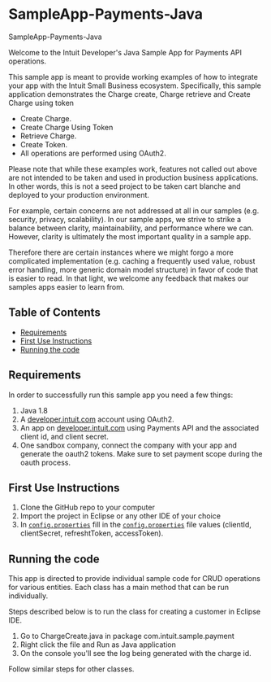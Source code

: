 # SampleApp-Payments-Java
SampleApp-Payments-Java

<p>Welcome to the Intuit Developer's Java Sample App for Payments API operations.</p>
<p>This sample app is meant to provide working examples of how to integrate your app with the Intuit Small Business ecosystem. Specifically, this sample application demonstrates the Charge create, Charge retrieve and Create Charge using token</p>

<ul>
	<li>Create Charge.</li>
	<li>Create Charge Using Token</li>
	<li>Retrieve Charge.</li>
	<li>Create Token.</li>
	<li>All operations are performed using OAuth2.</li>
</ul>

<p>Please note that while these examples work, features not called out above are not intended to be taken and used in production business applications. In other words, this is not a seed project to be taken cart blanche and deployed to your production environment.</p>  

<p>For example, certain concerns are not addressed at all in our samples (e.g. security, privacy, scalability). In our sample apps, we strive to strike a balance between clarity, maintainability, and performance where we can. However, clarity is ultimately the most important quality in a sample app.</p>

<p>Therefore there are certain instances where we might forgo a more complicated implementation (e.g. caching a frequently used value, robust error handling, more generic domain model structure) in favor of code that is easier to read. In that light, we welcome any feedback that makes our samples apps easier to learn from.</p>

## Table of Contents

* [Requirements](#requirements)
* [First Use Instructions](#first-use-instructions)
* [Running the code](#running-the-code)


## Requirements

In order to successfully run this sample app you need a few things:

1. Java 1.8
2. A [developer.intuit.com](http://developer.intuit.com) account using OAuth2.
3. An app on [developer.intuit.com](http://developer.intuit.com) using Payments API and the associated client id, and client secret.
4. One sandbox company, connect the company with your app and generate the oauth2 tokens. Make sure to set payment scope during the oauth process.
 

## First Use Instructions

1. Clone the GitHub repo to your computer
2. Import the project in Eclipse or any other IDE of your choice
3. In [`config.properties`](src/main/resources/config.properties) fill in the [`config.properties`](src/main/resources/config.properties) file values (clientId, clientSecret, refreshtToken, accessToken).

## Running the code

This app is directed to provide individual sample code for CRUD operations for various entities.
Each class has a main method that can be run individually.

Steps described below is to run the class for creating a customer in Eclipse IDE.

1. Go to ChargeCreate.java in package com.intuit.sample.payment
2. Right click the file and Run as Java application
3. On the console you'll see the log being generated with the charge id.

Follow similar steps for other classes.
